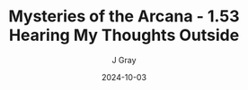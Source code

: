---
title: 'Mysteries of the Arcana - 1.53 Hearing My Thoughts Outside'
alt: 'Mysteries of the Arcana'
date: '2024-10-03'
author: 'J Gray'
artist: 'Keira'
---